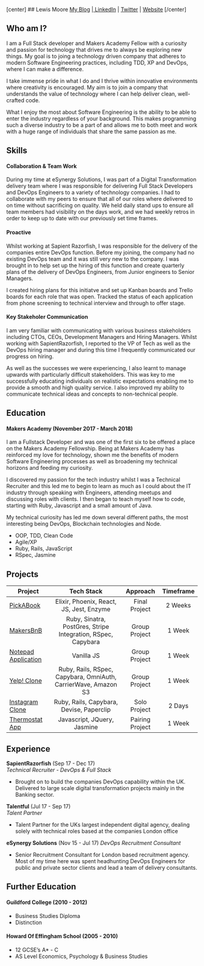 [center] ## Lewis Moore
[My Blog](https://blog.makersacademy.com/meet-the-makers-fellows-lewis-moore-dc1b8bd53c75) |[ LinkedIn](https://www.linkedin.com/in/lewismoore1/) | [Twitter](https://twitter.com/Lewmoore11) | [Website](https://lewmoore.github.io/)
[/center]
## Who am I?

I am a Full Stack developer and Makers Academy Fellow with a curiosity and passion for technology that drives me to always be exploring new things. My goal is to joing a technology driven company that adheres to modern Software Engineering practices, including TDD, XP and DevOps, where I can make a difference.

I take immense pride in what I do and I thrive within innovative environments where creativity is encouraged. My aim is to join a company that understands the value of technology where I can help deliver clean, well-crafted code.

What I enjoy the most about Software Engineering is the ability to be able to enter the industry regardless of your background. This makes programming such a diverse industry to be a part of and allows me to both meet and work with a huge range of individuals that share the same passion as me.


## Skills

#### Collaboration & Team Work
During my time at eSynergy Solutions, I was part of a Digital Transformation delivery team where I was responsible for delivering Full Stack Developers and DevOps Engineers to a variety of technology companies. I had to collaborate with my peers to ensure that all of our roles where delivered to on time without sacrificing on quality. We held daily stand ups to ensure all team members had visibility on the days work, and we had weekly retros in order to keep up to date with our previously set time frames.

#### Proactive
Whilst working at Sapient Razorfish, I was responsible for the delivery of the companies entire DevOps function. Before my joining, the company had no existing DevOps team and it was still very new to the company. I was brought in to help set up the hiring of this function and create quarterly plans of the delivery of DevOps Engineers, from Junior engineers to Senior Managers.

I created hiring plans for this initiatve and set up Kanban boards and Trello boards for each role that was open. Tracked the status of each application from phone screening to technical interview and through to offer stage. 

#### Key Stakeholer Communication
I am very familiar with communicating with various business stakeholders including CTOs, CEOs, Development Managers and Hiring Managers. Whilst working with SapientRazorfish, I reported to the VP of Tech as well as the DevOps hiring manager and during this time I frequently communicated our progress on hiring. 

As well as the successes we were experiencing, I also learnt to manage upwards with particularly difficult stakeholders. This was key to me successfully educating individuals on realistic expectations enabling me to provide a smooth and high quality service. I also improved my ability to communicate technical ideas and concepts to non-technical people. 


## Education

#### Makers Academy (November 2017 - March 2018)

I am a Fullstack Developer and was one of the first six to be offered a place on the Makers Academy Fellowship. Being at Makers Academy has reinforced my love for technology, shown me the benefits of modern Software Engineering processes as well as broadening my technical horizons and feeding my curiosity. 

I discovered my passion for the tech industry whilst I was a Technical Recruiter and this led me to begin to learn as much as I could about the IT industry through speaking with Engineers, attending meetups and discussing roles with clients. I then began to teach myself how to code, starting with Ruby, Javascript and a small amount of Java.

My technical curiosity has led me down several different paths, the most interesting being DevOps, Blockchain technologies and Node. 

- OOP, TDD, Clean Code
- Agile/XP
- Ruby, Rails, JavaScript
- RSpec, Jasmine

## Projects
| Project | Tech Stack    | Approach  | Timeframe |
| ------------- |:-------------:| :----------:| :-------:|
| [PickABook](https://github.com/lewmoore/pick_a_book_v2) | Elixir, Phoenix, React, JS, Jest, Enzyme | Final Project | 2 Weeks |
| [MakersBnB](https://github.com/Leigan0/makers-bnb) | Ruby, Sinatra, PostGres, Stripe Integration, RSpec, Capybara| Group Project | 1 Week |
| [Notepad Application](https://github.com/lewmoore/notepad) | Vanilla JS | Group Project | 1 Week |
| [Yelp! Clone](https://github.com/SimonBao/PigeonYelp) | Ruby, Rails, RSpec, Capybara, OmniAuth, CarrierWave, Amazon S3 | Group Project | 1 Week |
| [Instagram Clone](https://github.com/lewmoore/instagram-challenge) | Ruby, Rails, Capybara, Devise, Paperclip |Solo Project | 2 Days |
|[Thermostat App](https://github.com/lewmoore/Thermostat) | Javascript, JQuery, Jasmine | Pairing Project | 1 Week |


## Experience

**SapientRazorfish** (Sep 17 - Dec 17)    
*Technical Recruiter - DevOps & Full Stack*  
- Brought on to build the companies DevOps capability within the UK. Delivered to large scale digital transformation projects mainly in the Banking sector.

**Talentful** (Jul 17 - Sep 17)   
*Talent Partner*  
- Talent Partner for the UKs largest independent digital agency, dealing solely with technical roles based at the companies London office

**eSynergy Solutions** (Nov 15 - Jul 17)
*DevOps Recruitment Consultant*
- Senior Recruitment Consultant for London based recruitment agency. Most of my time here was spent headhunting DevOps Engineers for public and private sector clients and lead a team of delivery consultants.


## Further Education

#### Guildford College (2010 - 2012)
- Business Studies Diploma
- Distinction

#### Howard Of Effingham School (2005 - 2010)
- 12 GCSE’s A* - C
- AS Level Economics, Psychology & Business Studies
